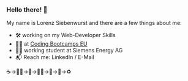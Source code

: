 ### Hello there! :vulcan_salute:

My name is Lorenz Siebenwurst and there are a few things about me:

- :hammer_and_wrench: working on my Web-Developer Skills
- :hiking_boot::tent: at [Coding Bootcamps EU](https://www.coding-bootcamps.eu/)
- :man_student: working student at Siemens Energy AG
- :mailbox_with_mail: Reach me: LinkedIn / E-Mail

:coffee:->:technologist:->:ramen:->:technologist:->:pizza:->:crescent_moon:->:recycle:

